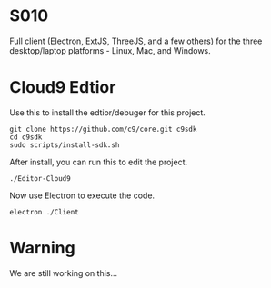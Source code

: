 # S010
Full client (Electron, ExtJS, ThreeJS, and a few others) for the three desktop/laptop platforms - Linux, Mac, and Windows.

# Cloud9 Edtior
Use this to install the edtior/debuger for this project.

	git clone https://github.com/c9/core.git c9sdk
	cd c9sdk
	sudo scripts/install-sdk.sh

 
After install, you can run this to edit the project.

	./Editor-Cloud9



Now use Electron to execute the code.

	electron ./Client 
	

# Warning
We are still working on this...
